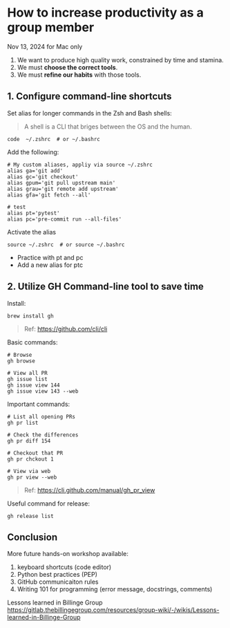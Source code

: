 # How to increase productivity as a group member

Nov 13, 2024 for Mac only

1. We want to produce high quality work, constrained by time and stamina.
2. We must **choose the correct tools**.
3. We must **refine our habits** with those tools.

## 1. Configure command-line shortcuts

Set alias for longer commands in the Zsh and Bash shells:

> A shell is a CLI that briges between the OS and the human.

```
code  ~/.zshrc  # or ~/.bashrc
```

Add the following:

```
# My custom aliases, appliy via source ~/.zshrc
alias ga='git add'
alias gc='git checkout'
alias gpum='git pull upstream main'
alias grau='git remote add upstream'
alias gfa='git fetch --all'

# test
alias pt='pytest'
alias pc='pre-commit run --all-files'
```

Activate the alias

```
source ~/.zshrc  # or source ~/.bashrc
```

- Practice with pt and pc
- Add a new alias for ptc 

## 2. Utilize GH Command-line tool to save time

Install:
```
brew install gh
```

> Ref: https://github.com/cli/cli

Basic commands:

```
# Browse
gh browse

# View all PR
gh issue list
gh issue view 144
gh issue view 143 --web 
```

Important commands:

```
# List all opening PRs
gh pr list

# Check the differences
gh pr diff 154

# Checkout that PR
gh pr chckout 1

# View via web
gh pr view --web
```

> Ref: https://cli.github.com/manual/gh_pr_view

Useful command for release:

```
gh release list
```

## Conclusion

More future hands-on workshop available:

1. keyboard shortcuts (code editor)
2. Python best practices (PEP)
3. GitHub communicaiton rules
4. Writing 101 for programming (error message, docstrings, comments)

Lessons learned in Billinge Group
https://gitlab.thebillingegroup.com/resources/group-wiki/-/wikis/Lessons-learned-in-Billinge-Group





